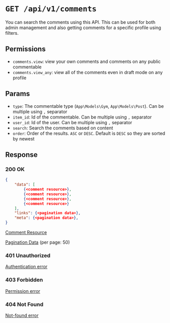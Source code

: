 # `GET /api/v1/comments`
You can search the comments using this API. This can be used for both admin management and also getting comments for a specific profile using filters.


## Permissions

- `comments.view`: view your own comments and comments on any public commentable
- `comments.view_any`: view all of the comments even in draft mode on any profile

## Params

- `type`: The commentable type (`App\Models\Gym`, `App\Models\Post`). Can be multiple using `,` separator
- `item_id`: Id of the commentable. Can be multiple using `,` separator
- `user_id`: Id of the user. Can be multiple using `,` separator
- `search`: Search the comments based on content
- `order`: Order of the results. `ASC` or `DESC`. Default is `DESC` so they are sorted by newest

## Response

### 200 OK

```json
{
    "data": [
        {<comment resource>},
        {<comment resource>},
        {<comment resource>},
        {<comment resource>}
    ],
    "links": {<pagination data>},
    "meta": {<pagination data>},
}
```

[Comment Resource](comment_resource.md)

[Pagination Data](../_globals/pagination-data.md) (per page: 50)

### 401 Unauthorized
[Authentication error](../_globals/authentication-errors.md)

### 403 Forbidden
[Permission error](../_globals/permission-errors.md)

### 404 Not Found
[Not-found error](../_globals/not-found-errors.md)
